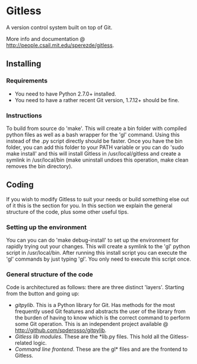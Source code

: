 Gitless
=======

A version control system built on top of Git.

More info and documentation @ <http://people.csail.mit.edu/sperezde/gitless>.


Installing
----------

### Requirements

* You need to have Python 2.7.0+ installed.
* You need to have a rather recent Git version, 1.7.12+ should be fine.

### Instructions

To build from source do 'make'. This will create a bin folder with compiled
python files as well as a bash wrapper for the 'gl' command. Using this instead
of the .py script directly should be faster. Once you have the bin folder, you
can add this folder to your PATH variable or you can do 'sudo make install' and
this will install Gitless in /usr/local/gitless and create a symlink in
/usr/local/bin (make uninstall undoes this operation, make clean removes the
bin directory).


Coding
------

If you wish to modify Gitless to suit your needs or build something else out of
it this is the section for you. In this section we explain the general structure
of the code, plus some other useful tips.


### Setting up the environment

You can you can do 'make debug-install' to set up the environment for rapidly
trying out your changes. This will create a symlink to the 'gl' python script in
/usr/local/bin. After running this install script you can execute the 'gl'
commands by just typing 'gl'. You only need to execute this script once.


### General structure of the code

Code is architectured as follows: there are three distinct 'layers'. Starting
from the button and going up:

* *gitpylib*. This is a Python library for Git. Has methods for the most 
  frequently used Git features and abstracts the user of the library from the
  burden of having to know which is the correct command to perform some Git
  operation. This is an independent project available @
  <http://github.com/spderosso/gitpylib>.
* *Gitless lib modules*. These are the \*lib.py files. This hold all the
  Gitless-related logic.
* *Command line frontend*. These are the gl\* files and are the frontend to
  Gitless.
